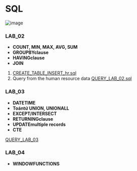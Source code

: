# SQL

![image](https://github.com/user-attachments/assets/286f4551-95c4-44a3-8193-852fc9c1cd51)

### LAB_02
- **COUNT, MIN, MAX, AVG, SUM**
- **GROUPBYclause**
- **HAVINGclause**
- **JOIN**
1. [CREATE_TABLE_INSERT_hr.sql](https://github.com/hiuuuuuuuu/SQL/blob/main/CREATE_TABLE_INSERT_hr.sql)
2. Query from the human resource data [QUERY_LAB_02.sql](https://github.com/hiuuuuuuuu/SQL/blob/main/QUERY_LAB_02.sql)
 
### LAB_03
 - **DATETIME**
 - **Toántử UNION, UNIONALL**
 - **EXCEPT/INTERSECT**
 -  **RETURNINGclause**
 -  **UPDATEmultiple records**
 -   **CTE**
   
[QUERY_LAB_03](https://github.com/hiuuuuuuuu/SQL/blob/main/lab_03.sql)

### LAB_04

- **WINDOWFUNCTIONS**
